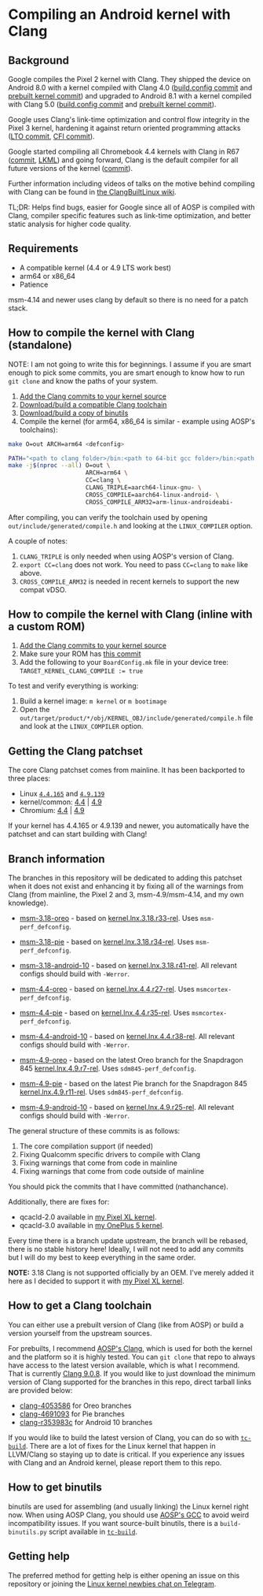 # Compiling an Android kernel with Clang


## Background

Google compiles the Pixel 2 kernel with Clang. They shipped the device on Android 8.0 with a kernel compiled with Clang 4.0 ([build.config commit](https://android.googlesource.com/kernel/msm/+/1282b122796d12f42e650216b40172eae4dc4162) and [prebuilt kernel commit](https://android.googlesource.com/device/google/wahoo-kernel/+/8c65a7e83f8bc602a05f077d221d4648db189ef8)) and upgraded to Android 8.1 with a kernel compiled with Clang 5.0 ([build.config commit](https://android.googlesource.com/kernel/msm/+/1eaefe4575b5c39dacb724344d427e34d12c15df) and [prebuilt kernel commit](https://android.googlesource.com/device/google/wahoo-kernel/+/e03cfae0fa716983ae7af64bf8f1c50003637ffb)).

Google uses Clang's link-time optimization and control flow integrity in the Pixel 3 kernel, hardening it against return oriented programming attacks ([LTO commit](https://android.googlesource.com/kernel/msm/+/f641ef709bd4894d9143c9d47af2dc46d3e5ecf4), [CFI commit](https://android.googlesource.com/kernel/msm/+/4ca69fba291799969e4330178379e2ce97ba84dc)).

Google started compiling all Chromebook 4.4 kernels with Clang in R67 ([commit](https://chromium-review.googlesource.com/809774), [LKML](https://lore.kernel.org/lkml/20180403180658.GE87376@google.com/)) and going forward, Clang is the default compiler for all future versions of the kernel ([commit](https://chromium.googlesource.com/chromiumos/overlays/chromiumos-overlay/+/9ded75331ed0b7a6f00006d4ffd96ac5210d0976)).

Further information including videos of talks on the motive behind compiling with Clang can be found in [the ClangBuiltLinux wiki](https://github.com/ClangBuiltLinux/linux/wiki/Talks,-Presentations,-and-Communications).

TL;DR: Helps find bugs, easier for Google since all of AOSP is compiled with Clang, compiler specific features such as link-time optimization, and better static analysis for higher code quality.


## Requirements

* A compatible kernel (4.4 or 4.9 LTS work best)
* arm64 or x86_64
* Patience

msm-4.14 and newer uses clang by default so there is no need for a patch stack.


## How to compile the kernel with Clang (standalone)

NOTE: I am not going to write this for beginnings. I assume if you are smart enough to pick some commits, you are smart enough to know how to run `git clone` and know the paths of your system.

1. [Add the Clang commits to your kernel source](#getting-the-clang-patchset)
2. [Download/build a compatible Clang toolchain](#how-to-get-a-clang-toolchain)
3. [Download/build a copy of binutils](#how-to-get-binutils)
4. Compile the kernel (for arm64, x86_64 is similar - example using AOSP's toolchains):
```bash
make O=out ARCH=arm64 <defconfig>

PATH="<path to clang folder>/bin:<path to 64-bit gcc folder>/bin:<path to 32-bit gcc folder>/bin:${PATH}" \
make -j$(nproc --all) O=out \
                      ARCH=arm64 \
                      CC=clang \
                      CLANG_TRIPLE=aarch64-linux-gnu- \
                      CROSS_COMPILE=aarch64-linux-android- \
                      CROSS_COMPILE_ARM32=arm-linux-androideabi-
```

After compiling, you can verify the toolchain used by opening `out/include/generated/compile.h` and looking at the `LINUX_COMPILER` option.

A couple of notes:

1. `CLANG_TRIPLE` is only needed when using AOSP's version of Clang.
2. `export CC=clang` does not work. You need to pass `CC=clang` to `make` like above.
3. `CROSS_COMPILE_ARM32` is needed in recent kernels to support the new compat vDSO.


## How to compile the kernel with Clang (inline with a custom ROM)

1. [Add the Clang commits to your kernel source](#getting-the-clang-patchset)
2. Make sure your ROM has [this commit](https://github.com/LineageOS/android_vendor_lineage/commit/da32895b61ef2b3e8899f011110f8eab11da5470)
3. Add the following to your `BoardConfig.mk` file in your device tree: `TARGET_KERNEL_CLANG_COMPILE := true`

To test and verify everything is working:

1. Build a kernel image: `m kernel` or `m bootimage`
2. Open the `out/target/product/*/obj/KERNEL_OBJ/include/generated/compile.h` file and look at the `LINUX_COMPILER` option.


## Getting the Clang patchset

The core Clang patchset comes from mainline. It has been backported to three places:

* Linux [`4.4.165`](https://git.kernel.org/pub/scm/linux/kernel/git/stable/linux.git/log/?h=v4.4.165) and [`4.9.139`](https://git.kernel.org/pub/scm/linux/kernel/git/stable/linux.git/log/?h=v4.9.139)
* kernel/common: [4.4](https://android.googlesource.com/kernel/common/+log/f0907aa15ed9f9c7541bb244ed3f52c376ced19c) | [4.9](https://android.googlesource.com/kernel/common/+log/5d15d2e00da4bcb0bcc5e6d27dc18fe1646214f1)
* Chromium: [4.4](https://chromium.googlesource.com/chromiumos/third_party/kernel/+log/sandbox/mka/llvm/v4.4) | [4.9](https://chromium.googlesource.com/chromiumos/third_party/kernel/+log/sandbox/mka/llvm/v4.9)

If your kernel has 4.4.165 or 4.9.139 and newer, you automatically have the patchset and can start building with Clang!


## Branch information

The branches in this repository will be dedicated to adding this patchset when it does not exist and enhancing it by fixing all of the warnings from Clang (from mainline, the Pixel 2 and 3, msm-4.9/msm-4.14, and my own knowledge).

* [msm-3.18-oreo](https://github.com/nathanchance/android-kernel-clang/tree/msm-3.18-oreo) - based on [kernel.lnx.3.18.r33-rel](https://source.codeaurora.org/quic/la/kernel/msm-3.18/log?h=kernel.lnx.3.18.r33-rel). Uses `msm-perf_defconfig`.

* [msm-3.18-pie](https://github.com/nathanchance/android-kernel-clang/tree/msm-3.18-pie) - based on [kernel.lnx.3.18.r34-rel](https://source.codeaurora.org/quic/la/kernel/msm-3.18/log?h=kernel.lnx.3.18.r34-rel). Uses `msm-perf_defconfig`.

* [msm-3.18-android-10](https://github.com/nathanchance/android-kernel-clang/tree/msm-3.18-android-10) - based on [kernel.lnx.3.18.r41-rel](https://source.codeaurora.org/quic/la/kernel/msm-3.18/log/?h=kernel.lnx.3.18.r41-rel). All relevant configs should build with `-Werror`.

* [msm-4.4-oreo](https://github.com/nathanchance/android-kernel-clang/tree/msm-4.4-oreo) - based on [kernel.lnx.4.4.r27-rel](https://source.codeaurora.org/quic/la/kernel/msm-4.4/log?h=kernel.lnx.4.4.r27-rel). Uses `msmcortex-perf_defconfig`.

* [msm-4.4-pie](https://github.com/nathanchance/android-kernel-clang/tree/msm-4.4-pie) - based on [kernel.lnx.4.4.r35-rel](https://source.codeaurora.org/quic/la/kernel/msm-4.4/log?h=kernel.lnx.4.4.r35-rel). Uses `msmcortex-perf_defconfig`.

* [msm-4.4-android-10](https://github.com/nathanchance/android-kernel-clang/tree/msm-4.4-android-10) - based on [kernel.lnx.4.4.r38-rel](https://source.codeaurora.org/quic/la/kernel/msm-4.4/log/?h=kernel.lnx.4.4.r38-rel). All relevant configs should build with `-Werror`.

* [msm-4.9-oreo](https://github.com/nathanchance/android-kernel-clang/tree/msm-4.9-oreo) - based on the latest Oreo branch for the Snapdragon 845 [kernel.lnx.4.9.r7-rel](https://source.codeaurora.org/quic/la/kernel/msm-4.9/log?h=kernel.lnx.4.9.r7-rel). Uses `sdm845-perf_defconfig`.

* [msm-4.9-pie](https://github.com/nathanchance/android-kernel-clang/tree/msm-4.9-pie) - based on the latest Pie branch for the Snapdragon 845 [kernel.lnx.4.9.r11-rel](https://source.codeaurora.org/quic/la/kernel/msm-4.9/log?h=kernel.lnx.4.9.r11-rel). Uses `sdm845-perf_defconfig`.

* [msm-4.9-android-10](https://github.com/nathanchance/android-kernel-clang/tree/msm-4.9-android-10) - based on [kernel.lnx.4.9.r25-rel](https://source.codeaurora.org/quic/la/kernel/msm-4.9/log/?h=kernel.lnx.4.9.r25-rel). All relevant configs should build with `-Werror`.

The general structure of these commits is as follows:

1. The core compilation support (if needed)
2. Fixing Qualcomm specific drivers to compile with Clang
3. Fixing warnings that come from code in mainline
4. Fixing warnings that come from code outside of mainline

You should pick the commits that I have committed (nathanchance).

Additionally, there are fixes for:

* qcacld-2.0 available in [my Pixel XL kernel](https://github.com/nathanchance/marlin/commits/oreo-m4/drivers/staging/qcacld-2.0).
* qcacld-3.0 available in [my OnePlus 5 kernel](https://github.com/nathanchance/op5/commits/8.1.0-unified/drivers/staging/qcacld-3.0).

Every time there is a branch update upstream, the branch will be rebased, there is no stable history here! Ideally, I will not need to add any commits but I will do my best to keep everything in the same order.

**NOTE:** 3.18 Clang is not supported officially by an OEM. I've merely added it here as I decided to support it with [my Pixel XL kernel](https://github.com/nathanchance/marlin).


## How to get a Clang toolchain

You can either use a prebuilt version of Clang (like from AOSP) or build a version yourself from the upstream sources.

For prebuilts, I recommend [AOSP's Clang](https://android.googlesource.com/platform/prebuilts/clang/host/linux-x86/), which is used for both the kernel and the platform so it is highly tested. You can `git clone` that repo to always have access to the latest version available, which is what I recommend. That is currently [Clang 9.0.8](https://android.googlesource.com/platform/prebuilts/clang/host/linux-x86/+/ee5ad7f5229892ff06b476e5b5a11ca1f39bf3a9/clang-r365631c/). If you would like to just download the minimum version of Clang supported for the branches in this repo, direct tarball links are provided below:
   * [clang-4053586](https://android.googlesource.com/platform/prebuilts/clang/host/linux-x86/+archive/android-9.0.0_r1/clang-4053586.tar.gz) for Oreo branches
   * [clang-4691093](https://android.googlesource.com/platform/prebuilts/clang/host/linux-x86/+archive/android-9.0.0_r1/clang-4691093.tar.gz) for Pie branches
   * [clang-r353983c](https://android.googlesource.com/platform/prebuilts/clang/host/linux-x86/+archive/android-10.0.0_r3/clang-r353983c.tar.gz) for Android 10 branches

If you would like to build the latest version of Clang, you can do so with [`tc-build`](https://github.com/ClangBuiltLinux/tc-build). There are a lot of fixes for the Linux kernel that happen in LLVM/Clang so staying up to date is critical. If you experience any issues with Clang and an Android kernel, please report them to this repo.


## How to get binutils

binutils are used for assembling (and usually linking) the Linux kernel right now. When using AOSP Clang, you should use [AOSP's GCC](https://android.googlesource.com/platform/prebuilts/gcc/linux-x86/) to avoid weird incompatibility issues. If you want source-built binutils, there is a `build-binutils.py` script available in [`tc-build`](https://github.com/ClangBuiltLinux/tc-build).


## Getting help

The preferred method for getting help is either opening an issue on this repository or joining the [Linux kernel newbies chat on Telegram](https://t.me/LinuxKernelNewbies).

